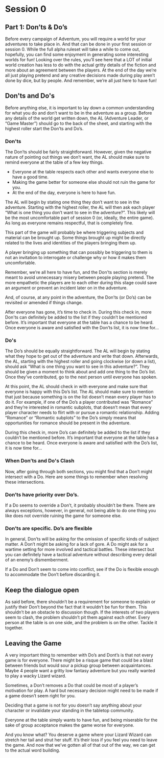 # Session 0
## Part 1:  Don’ts & Do’s

Before every campaign of Adventum, you will require a world for your adventures to take place in. And that can be done in your first session or session 0. While the full alpha ruleset will take a while to come out, hopefully, you can find some enjoyment in generating some interesting worlds for fun! Looking over the rules, you’ll see here that a LOT of initial world creation has less to do with the actual gritty details of the fiction and more about an agreement between the players. At the end of the day we’re all just playing pretend and any creative decisions made during play aren’t done by dice, but by people. And remember, we’re all just here to have fun!

## Don'ts and Do's

Before anything else, it is important to lay down a common understanding for what you do and don’t want to be in the adventure as a group. Before any details of the world get written down, the AL (Adventure Leader, or “Game Master”) should go to the back of the sheet, and starting with the highest roller start the Don’ts and Do’s.

### Don'ts

The Don’ts should be fairly straightforward. However, given the negative nature of pointing out things we don’t want, the AL should make sure to remind everyone at the table of a few key things.

- Everyone at the table respects each other and wants everyone else to have a good time.
- Making the game better for someone else should not ruin the game for you.
- At the end of the day, everyone is here to have fun.

The AL will begin by stating one thing they don’t want to see in the adventure. Starting with the highest roller, the AL will then ask each player “What is one thing you don’t want to see in the adventure?”. This likely will be the most uncomfortable part of session 0 (or, ideally, the entire game). As long as everyone remains respectful, that is completely fine.

This part of the game will probably be where triggering subjects and material can be brought up. Some things brought up might be directly related to the lives and identities of the players bringing them up.

A player bringing up something that can possibly be triggering to them is not an invitation to interrogate or challenge why or how it makes them uncomfortable.

Remember, we’re all here to have fun, and the Don'ts section is merely meant to avoid unnecessary misery between people playing pretend. The more empathetic the players are to each other during this stage could save an argument or prevent an incident later on in the adventure.

And, of course, at any point in the adventure, the Don’ts (or Do’s) can be revisited or amended if things change.

After everyone has gone, it’s time to check in. During this check in, more Don'ts can definitely be added to the list if they couldn’t be mentioned before. It’s important that everyone at the table has a chance to be heard. Once everyone is aware and satisfied with the Don’ts list, it is now time for...

### Do's

The Do’s should be equally straightforward. The AL will begin by stating what they hope to get out of the adventure and write that down. Afterwards, the AL, starting with the highest roller and going clockwise (or down a list), should ask “What is one thing you want to see in this adventure?”. They should be given a moment to think about and add one thing to the Do’s list. Once they’ve contributed, go to the next person until everyone has spoken.

At this point, the AL should check in with everyone and make sure that everyone is happy with this Do’s list. The AL should make sure to mention that just because something is on the list doesn’t mean every player has to do it. For example, if one of the Do’s a player contributed was “Romance” and they’re interested in romantic subplots, that doesn’t mean that every player character needs to flirt with or pursue a romantic relationship. Adding “Romance” or “Romantic subplots” to the Do’s simply means that opportunities for romance should be present in the adventure.

During this check in, more Do’s can definitely be added to the list if they couldn’t be mentioned before. It’s important that everyone at the table has a chance to be heard. Once everyone is aware and satisfied with the Do’s list, it is now time for...

### When Don’ts and Do's Clash

Now, after going through both sections, you might find that a Don’t might intersect with a Do. Here are some things to remember when resolving these intersections.

### Don’ts have priority over Do’s.

If a Do seems to override a Don’t, it probably shouldn’t be there. There are always exceptions, however, in general, not being able to do one thing you like does not override ruining the game for someone else.

### Don’ts are specific. Do’s are flexible

In general, Don’ts will be asking for the omission of specific kinds of subject matter. A Don’t might be asking for a lack of gore. A Do might ask for a wartime setting for more involved and tactical battles. These intersect but you can definitely have a tactical adventure without describing every detail of an enemy’s dismemberment.

If a Do and Don’t seem to come into conflict, see if the Do is flexible enough to accommodate the Don’t before discarding it.

## Keep the dialogue open

As said before, there shouldn’t be a requirement for someone to explain or justify their Don’t beyond the fact that it wouldn’t be fun for them. This shouldn’t be an obstacle to discussion though. If the interests of two players seem to clash, the problem shouldn’t pit them against each other. Every person at the table is on one side, and the problem is on the other. Tackle it together.

## Leaving the Game

A very important thing to remember with Do’s and Dont’s is that not every game is for everyone. There might be a risque game that could be a blast between friends but would sour a pickup group between acquaintances. Maybe 4 people want a gritty low fantasy adventure but you really wanted to play a wacky Lizard wizard.

Sometimes, a Don’t removes a Do that could be most of a player’s motivation for play. A hard but necessary decision might need to be made if a game doesn’t seem right for you.

Deciding that a game is not for you doesn’t say anything about your character or invalidate your standing in the tabletop community.

Everyone at the table simply wants to have fun, and being miserable for the sake of group acceptance makes the game worse for everyone.

And you know what? You deserve a game where your Lizard Wizard can stretch her tail and strut her stuff. It’s their loss if you feel you need to leave the game. And now that we’ve gotten all of that out of the way, we can get to the actual word building.